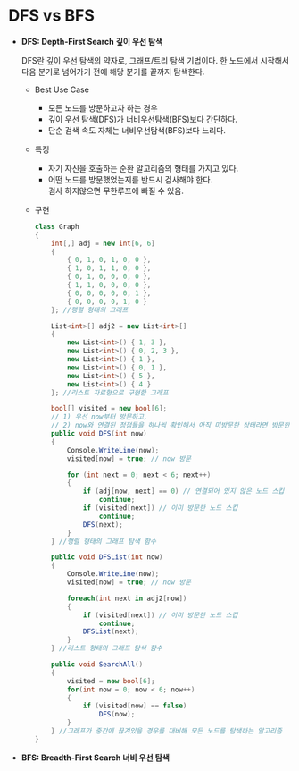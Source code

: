 # DFS vs BFS

- **DFS: Depth-First Search 깊이 우선 탐색**

    DFS란 깊이 우선 탐색의 약자로, 그래프/트리 탐색 기법이다. 한 노드에서 시작해서 다음 분기로 넘어가기 전에 해당 분기를 끝까지 탐색한다.

    - Best Use Case

        - 모든 노드를 방문하고자 하는 경우
        - 깊이 우선 탐색(DFS)가 너비우선탐색(BFS)보다 간단하다.
        - 단순 검색 속도 자체는 너비우선탐색(BFS)보다 느리다.

    - 특징
        - 자기 자신을 호출하는 순환 알고리즘의 형태를 가지고 있다.
        - 어떤 노드를 방문했었는지를 반드시 검사해야 한다.<br> 검사 하지않으면 무한루프에 빠질 수 있음.

    - 구현
        ```csharp
        class Graph
        {
            int[,] adj = new int[6, 6]
            {
                { 0, 1, 0, 1, 0, 0 },
                { 1, 0, 1, 1, 0, 0 },
                { 0, 1, 0, 0, 0, 0 },
                { 1, 1, 0, 0, 0, 0 },
                { 0, 0, 0, 0, 0, 1 },
                { 0, 0, 0, 0, 1, 0 }
            }; //행렬 형태의 그래프

            List<int>[] adj2 = new List<int>[]
            {
                new List<int>() { 1, 3 },
                new List<int>() { 0, 2, 3 },
                new List<int>() { 1 },
                new List<int>() { 0, 1 },
                new List<int>() { 5 },
                new List<int>() { 4 }
            }; //리스트 자료형으로 구현한 그래프

            bool[] visited = new bool[6];
            // 1) 우선 now부터 방문하고,
            // 2) now와 연결된 정점들을 하나씩 확인해서 아직 미방문한 상태라면 방문한다.
            public void DFS(int now)
            {
                Console.WriteLine(now);
                visited[now] = true; // now 방문

                for (int next = 0; next < 6; next++)
                {
                    if (adj[now, next] == 0) // 연결되어 있지 않은 노드 스킵
                        continue;
                    if (visited[next]) // 이미 방문한 노드 스킵
                        continue;
                    DFS(next);
                }
            } //행렬 형태의 그래프 탐색 함수

            public void DFSList(int now)
            {
                Console.WriteLine(now);
                visited[now] = true; // now 방문

                foreach(int next in adj2[now])
                {
                    if (visited[next]) // 이미 방문한 노드 스킵
                        continue;
                    DFSList(next);
                }
            } //리스트 형태의 그래프 탐색 함수

            public void SearchAll()
            {
                visited = new bool[6];
                for(int now = 0; now < 6; now++)
                {
                    if (visited[now] == false)
                        DFS(now);
                } 
            } //그래프가 중간에 끊겨있을 경우를 대비해 모든 노드를 탐색하는 알고리즘
        }

        ```


- **BFS: Breadth-First Search 너비 우선 탐색**<br><br>
